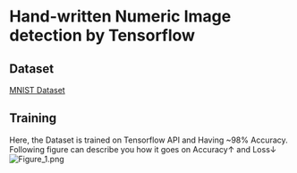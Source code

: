 
# Hand-written Numeric Image detection by Tensorflow<br/>
## Dataset<br/>
[MNIST Dataset](https://data.deepai.org/mnist.zip)<br/>
## Training<br/>
Here, the Dataset is trained on Tensorflow API and Having ~98% Accuracy.<br/>
Following figure can describe you how it goes on Accuracy↑ and Loss↓ <br/>
![Figure_1.png](/home/surya/Documents/GitHub/inueron/Assignment-2/artifacts/plots/20211014_220339_plot.png)